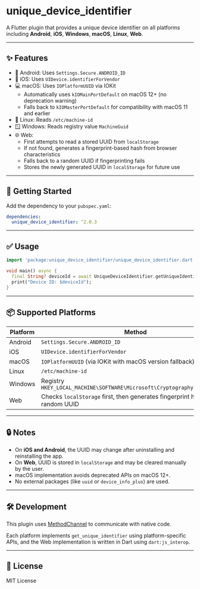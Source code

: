# unique_device_identifier

A Flutter plugin that provides a unique device identifier on all platforms including **Android**, **iOS**, **Windows**, **macOS**, **Linux**, **Web**.

---

## ✨ Features

- 📱 Android: Uses `Settings.Secure.ANDROID_ID`
- 🍎 iOS: Uses `UIDevice.identifierForVendor`
- 💻 macOS: Uses `IOPlatformUUID` via IOKit
  - Automatically uses `kIOMainPortDefault` on macOS 12+ (no deprecation warning)
  - Falls back to `kIOMasterPortDefault` for compatibility with macOS 11 and earlier
- 🐧 Linux: Reads `/etc/machine-id`
- 🪟 Windows: Reads registry value `MachineGuid`
- 🌐 Web:
  - First attempts to read a stored UUID from `localStorage`
  - If not found, generates a fingerprint-based hash from browser characteristics
  - Falls back to a random UUID if fingerprinting fails
  - Stores the newly generated UUID in `localStorage` for future use

---

## 🚀 Getting Started

Add the dependency to your `pubspec.yaml`:

```yaml
dependencies:
  unique_device_identifier: ^2.0.3
```

---

## ✅ Usage

```dart
import 'package:unique_device_identifier/unique_device_identifier.dart';

void main() async {
  final String? deviceId = await UniqueDeviceIdentifier.getUniqueIdentifier();
  print("Device ID: $deviceId");
}
```

---

## 📦 Supported Platforms

| Platform | Method |
|----------|--------|
| Android  | `Settings.Secure.ANDROID_ID` |
| iOS      | `UIDevice.identifierForVendor` |
| macOS    | `IOPlatformUUID` (via IOKit with macOS version fallback) |
| Linux    | `/etc/machine-id` |
| Windows  | Registry `HKEY_LOCAL_MACHINE\SOFTWARE\Microsoft\Cryptography\MachineGuid` |
| Web      | Checks `localStorage` first, then generates fingerprint hash or random UUID |

---

## 🔒 Notes

- On **iOS and Android**, the UUID may change after uninstalling and reinstalling the app.
- On **Web**, UUID is stored in `localStorage` and may be cleared manually by the user.
- macOS implementation avoids deprecated APIs on macOS 12+.
- No external packages (like `uuid` or `device_info_plus`) are used.

---

## 🛠 Development

This plugin uses [MethodChannel](https://docs.flutter.dev/platform-integration/platform-channels) to communicate with native code.

Each platform implements `get_unique_identifier` using platform-specific APIs, and the Web implementation is written in Dart using `dart:js_interop`.

---

## 📄 License

MIT License
